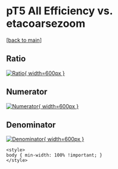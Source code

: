 # pT5 All Efficiency vs. etacoarsezoom

[[back to main](./)]



## Ratio

[![Ratio](../mtv/var/pT5_0_eff_etacoarsezoom.png){ width=600px }](../mtv/var/pT5_0_eff_etacoarsezoom.pdf)

## Numerator

[![Numerator](../mtv/num/pT5_0_eff_etacoarsezoom_num.png){ width=600px }](../mtv/num/pT5_0_eff_etacoarsezoom_num.pdf)

## Denominator

[![Denominator](../mtv/den/pT5_0_eff_etacoarsezoom_den.png){ width=600px }](../mtv/den/pT5_0_eff_etacoarsezoom_den.pdf)


``` {=html}
<style>
body { min-width: 100% !important; }
</style>
```
